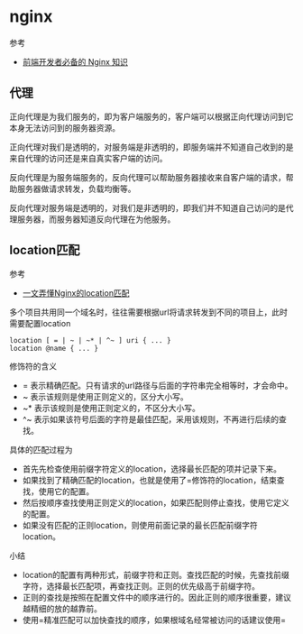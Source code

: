 nginx
===
参考
* [前端开发者必备的 Nginx 知识](https://mp.weixin.qq.com/s/BA_JZ_kMBFZBE7jjQDNc1Q)

## 代理
正向代理是为我们服务的，即为客户端服务的，客户端可以根据正向代理访问到它本身无法访问到的服务器资源。

正向代理对我们是透明的，对服务端是非透明的，即服务端并不知道自己收到的是来自代理的访问还是来自真实客户端的访问。

反向代理是为服务端服务的，反向代理可以帮助服务器接收来自客户端的请求，帮助服务器做请求转发，负载均衡等。

反向代理对服务端是透明的，对我们是非透明的，即我们并不知道自己访问的是代理服务器，而服务器知道反向代理在为他服务。

## location匹配
参考
* [一文弄懂Nginx的location匹配](https://segmentfault.com/a/1190000013267839)

多个项目共用同一个域名时，往往需要根据url将请求转发到不同的项目上，此时需要配置location

```
location [ = | ~ | ~* | ^~ ] uri { ... }
location @name { ... }
```

修饰符的含义
* = 表示精确匹配。只有请求的url路径与后面的字符串完全相等时，才会命中。
* ~ 表示该规则是使用正则定义的，区分大小写。
* ~* 表示该规则是使用正则定义的，不区分大小写。
* ^~ 表示如果该符号后面的字符是最佳匹配，采用该规则，不再进行后续的查找。

具体的匹配过程为
* 首先先检查使用前缀字符定义的location，选择最长匹配的项并记录下来。
* 如果找到了精确匹配的location，也就是使用了=修饰符的location，结束查找，使用它的配置。
* 然后按顺序查找使用正则定义的location，如果匹配则停止查找，使用它定义的配置。
* 如果没有匹配的正则location，则使用前面记录的最长匹配前缀字符location。

小结
* location的配置有两种形式，前缀字符和正则。查找匹配的时候，先查找前缀字符，选择最长匹配项，再查找正则。正则的优先级高于前缀字符。
* 正则的查找是按照在配置文件中的顺序进行的。因此正则的顺序很重要，建议越精细的放的越靠前。
* 使用=精准匹配可以加快查找的顺序，如果根域名经常被访问的话建议使用=